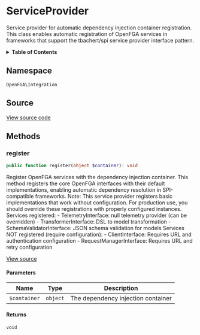 # ServiceProvider

Service provider for automatic dependency injection container registration. This class enables automatic registration of OpenFGA services in frameworks that support the tbachert/spi service provider interface pattern.

<details>
<summary><strong>Table of Contents</strong></summary>

- [Namespace](#namespace)
- [Source](#source)
- [Methods](#methods)

- [`register()`](#register)

</details>

## Namespace

`OpenFGA\Integration`

## Source

[View source code](https://github.com/evansims/openfga-php/blob/main/src/Integration/ServiceProvider.php)

## Methods

### register

```php
public function register(object $container): void

```

Register OpenFGA services with the dependency injection container. This method registers the core OpenFGA interfaces with their default implementations, enabling automatic dependency resolution in SPI-compatible frameworks. Note: This service provider registers basic implementations that work without configuration. For production use, you should override these registrations with properly configured instances. Services registered: - TelemetryInterface: null telemetry provider (can be overridden) - TransformerInterface: DSL to model transformation - SchemaValidatorInterface: JSON schema validation for models Services NOT registered (require configuration): - ClientInterface: Requires URL and authentication configuration - RequestManagerInterface: Requires URL and retry configuration

[View source](https://github.com/evansims/openfga-php/blob/main/src/Integration/ServiceProvider.php#L46)

#### Parameters

| Name         | Type     | Description                        |
| ------------ | -------- | ---------------------------------- |
| `$container` | `object` | The dependency injection container |

#### Returns

`void`
